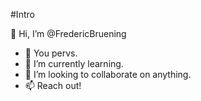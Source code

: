#Intro

👋 Hi, I’m @FredericBruening

- 👀 You pervs. 
- 🌱 I’m currently learning.
- 💞️ I’m looking to collaborate on anything.
- 📫 Reach out!

<!---
FredericBruening/FredericBruening is a ✨ special ✨ repository because its `README.md` (this file) appears on your GitHub profile.
You can click the Preview link to take a look at your changes.
--->
